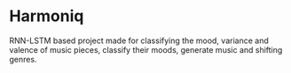 # Harmoniq
RNN-LSTM based project made for classifying the mood, variance and valence of music pieces, classify their moods, generate music and shifting genres.
